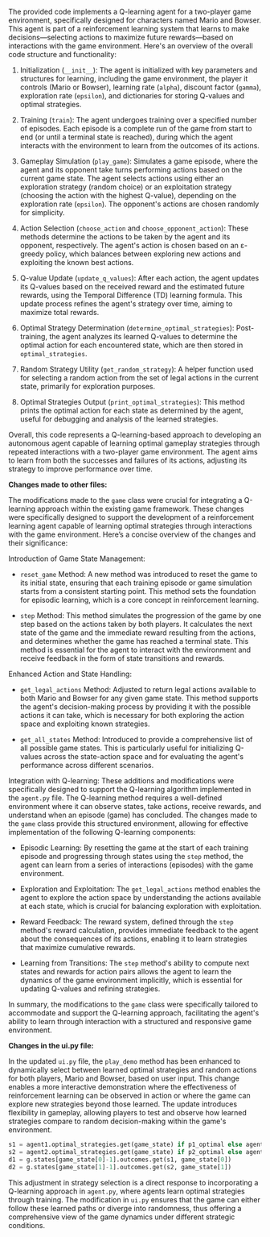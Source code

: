 The provided code implements a Q-learning agent for a two-player game environment, specifically designed for characters named Mario and Bowser. This agent is part of a reinforcement learning system that learns to make decisions—selecting actions to maximize future rewards—based on interactions with the game environment. Here's an overview of the overall code structure and functionality:

1. Initialization (`__init__`): The agent is initialized with key parameters and structures for learning, including the game environment, the player it controls (Mario or Bowser), learning rate (`alpha`), discount factor (`gamma`), exploration rate (`epsilon`), and dictionaries for storing Q-values and optimal strategies.

2. Training (`train`): The agent undergoes training over a specified number of episodes. Each episode is a complete run of the game from start to end (or until a terminal state is reached), during which the agent interacts with the environment to learn from the outcomes of its actions.

3. Gameplay Simulation (`play_game`): Simulates a game episode, where the agent and its opponent take turns performing actions based on the current game state. The agent selects actions using either an exploration strategy (random choice) or an exploitation strategy (choosing the action with the highest Q-value), depending on the exploration rate (`epsilon`). The opponent's actions are chosen randomly for simplicity.

4. Action Selection (`choose_action` and `choose_opponent_action`): These methods determine the actions to be taken by the agent and its opponent, respectively. The agent's action is chosen based on an ε-greedy policy, which balances between exploring new actions and exploiting the known best actions.

5. Q-value Update (`update_q_values`): After each action, the agent updates its Q-values based on the received reward and the estimated future rewards, using the Temporal Difference (TD) learning formula. This update process refines the agent's strategy over time, aiming to maximize total rewards.

6. Optimal Strategy Determination (`determine_optimal_strategies`): Post-training, the agent analyzes its learned Q-values to determine the optimal action for each encountered state, which are then stored in `optimal_strategies`.

7. Random Strategy Utility (`get_random_strategy`): A helper function used for selecting a random action from the set of legal actions in the current state, primarily for exploration purposes.

8. Optimal Strategies Output (`print_optimal_strategies`): This method prints the optimal action for each state as determined by the agent, useful for debugging and analysis of the learned strategies.

Overall, this code represents a Q-learning-based approach to developing an autonomous agent capable of learning optimal gameplay strategies through repeated interactions with a two-player game environment. The agent aims to learn from both the successes and failures of its actions, adjusting its strategy to improve performance over time.

**Changes made to other files:**

The modifications made to the `game` class were crucial for integrating a Q-learning approach within the existing game framework. These changes were specifically designed to support the development of a reinforcement learning agent capable of learning optimal strategies through interactions with the game environment. Here’s a concise overview of the changes and their significance:

 Introduction of Game State Management:
- `reset_game` Method: A new method was introduced to reset the game to its initial state, ensuring that each training episode or game simulation starts from a consistent starting point. This method sets the foundation for episodic learning, which is a core concept in reinforcement learning.

- `step` Method: This method simulates the progression of the game by one step based on the actions taken by both players. It calculates the next state of the game and the immediate reward resulting from the actions, and determines whether the game has reached a terminal state. This method is essential for the agent to interact with the environment and receive feedback in the form of state transitions and rewards.

 Enhanced Action and State Handling:
- `get_legal_actions` Method: Adjusted to return legal actions available to both Mario and Bowser for any given game state. This method supports the agent's decision-making process by providing it with the possible actions it can take, which is necessary for both exploring the action space and exploiting known strategies.

- `get_all_states` Method: Introduced to provide a comprehensive list of all possible game states. This is particularly useful for initializing Q-values across the state-action space and for evaluating the agent's performance across different scenarios.

Integration with Q-learning:
These additions and modifications were specifically designed to support the Q-learning algorithm implemented in the `agent.py` file. The Q-learning method requires a well-defined environment where it can observe states, take actions, receive rewards, and understand when an episode (game) has concluded. The changes made to the `game` class provide this structured environment, allowing for effective implementation of the following Q-learning components:

- Episodic Learning: By resetting the game at the start of each training episode and progressing through states using the `step` method, the agent can learn from a series of interactions (episodes) with the game environment.

- Exploration and Exploitation: The `get_legal_actions` method enables the agent to explore the action space by understanding the actions available at each state, which is crucial for balancing exploration with exploitation.

- Reward Feedback: The reward system, defined through the `step` method's reward calculation, provides immediate feedback to the agent about the consequences of its actions, enabling it to learn strategies that maximize cumulative rewards.

- Learning from Transitions: The `step` method's ability to compute next states and rewards for action pairs allows the agent to learn the dynamics of the game environment implicitly, which is essential for updating Q-values and refining strategies.

In summary, the modifications to the `game` class were specifically tailored to accommodate and support the Q-learning approach, facilitating the agent's ability to learn through interaction with a structured and responsive game environment.

**Changes in the ui.py file:**

In the updated `ui.py` file, the `play_demo` method has been enhanced to dynamically select between learned optimal strategies and random actions for both players, Mario and Bowser, based on user input. This change enables a more interactive demonstration where the effectiveness of reinforcement learning can be observed in action or where the game can explore new strategies beyond those learned. The update introduces flexibility in gameplay, allowing players to test and observe how learned strategies compare to random decision-making within the game's environment.

```python
s1 = agent1.optimal_strategies.get(game_state) if p1_optimal else agent1.get_random_strategy(game_state)
s2 = agent2.optimal_strategies.get(game_state) if p2_optimal else agent2.get_random_strategy(game_state)
d1 = g.states[game_state[0]-1].outcomes.get(s1, game_state[0])
d2 = g.states[game_state[1]-1].outcomes.get(s2, game_state[1])
```

This adjustment in strategy selection is a direct response to incorporating a Q-learning approach in `agent.py`, where agents learn optimal strategies through training. The modification in `ui.py` ensures that the game can either follow these learned paths or diverge into randomness, thus offering a comprehensive view of the game dynamics under different strategic conditions.
